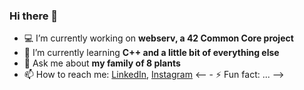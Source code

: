 ### Hi there 👋

- 💻 I’m currently working on **webserv, a 42 Common Core project**
- 📖 I’m currently learning **C++ and a little bit of everything else**
- 🌱 Ask me about **my family of 8 plants**
- 📫 How to reach me: [LinkedIn](https://www.linkedin.com/in/joao-aiveca-caseiro/), [Instagram](https://www.instagram.com/joaoaivecac/)
<-- - ⚡ Fun fact: ... -->
